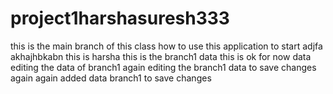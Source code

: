 # project1harshasuresh333
this is the main branch of this class
how to use this application to start
adjfa
akhajhbkabn
this is harsha 
this is the branch1 data
this is ok for now data
editing the data of branch1
again editing the branch1 data to save changes
again again added data branch1 to save changes
